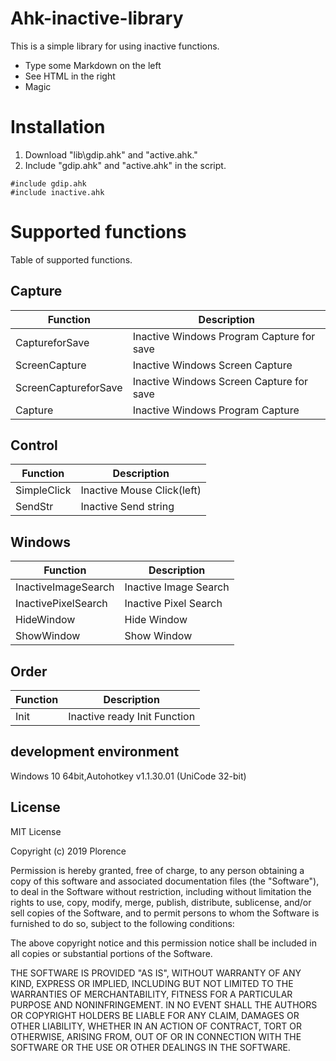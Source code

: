﻿# Ahk-inactive-library

This is a simple library for using inactive functions.

  - Type some Markdown on the left
  - See HTML in the right
  - Magic

# Installation

  1. Download "lib\gdip.ahk" and "active.ahk."
  2. Include "gdip.ahk" and "active.ahk" in the script.


```autoit
#include gdip.ahk
#include inactive.ahk
```

# Supported functions
Table of supported functions.

## Capture
| Function | Description |
| ------ | ------ |
| CaptureforSave | Inactive Windows Program Capture for save |
| ScreenCapture | Inactive Windows Screen Capture |
| ScreenCaptureforSave  | Inactive Windows Screen Capture for save |
| Capture | Inactive Windows Program Capture |

## Control
| Function | Description |
| ------ | ------ |
| SimpleClick | Inactive Mouse Click(left) |
| SendStr | Inactive Send string |

## Windows
| Function | Description |
| ------ | ------ |
| InactiveImageSearch | Inactive Image Search |
| InactivePixelSearch | Inactive Pixel Search |
| HideWindow | Hide Window |
| ShowWindow | Show Window |

## Order
| Function | Description |
| ------ | ------ |
| Init | Inactive ready Init Function |


## development environment
Windows 10 64bit,Autohotkey v1.1.30.01 (UniCode 32-bit)

License
----
MIT License

Copyright (c) 2019 Plorence

Permission is hereby granted, free of charge, to any person obtaining a copy
of this software and associated documentation files (the "Software"), to deal
in the Software without restriction, including without limitation the rights
to use, copy, modify, merge, publish, distribute, sublicense, and/or sell
copies of the Software, and to permit persons to whom the Software is
furnished to do so, subject to the following conditions:

The above copyright notice and this permission notice shall be included in all
copies or substantial portions of the Software.

THE SOFTWARE IS PROVIDED "AS IS", WITHOUT WARRANTY OF ANY KIND, EXPRESS OR
IMPLIED, INCLUDING BUT NOT LIMITED TO THE WARRANTIES OF MERCHANTABILITY,
FITNESS FOR A PARTICULAR PURPOSE AND NONINFRINGEMENT. IN NO EVENT SHALL THE
AUTHORS OR COPYRIGHT HOLDERS BE LIABLE FOR ANY CLAIM, DAMAGES OR OTHER
LIABILITY, WHETHER IN AN ACTION OF CONTRACT, TORT OR OTHERWISE, ARISING FROM,
OUT OF OR IN CONNECTION WITH THE SOFTWARE OR THE USE OR OTHER DEALINGS IN THE
SOFTWARE.

